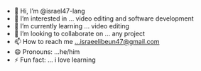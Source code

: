 - 👋 Hi, I’m @israel47-lang
- 👀 I’m interested in ... video editing and software development
- 🌱 I’m currently learning ... video editing
- 💞️ I’m looking to collaborate on ... any project
- 📫 How to reach me ...israeelibeun47@gmail.com
- 😄 Pronouns: ...he/him
- ⚡ Fun fact: ... i love learning

<!---
israel47-lang/israel47-lang is a ✨ special ✨ repository because its `README.md` (this file) appears on your GitHub profile.
You can click the Preview link to take a look at your changes.
--->
